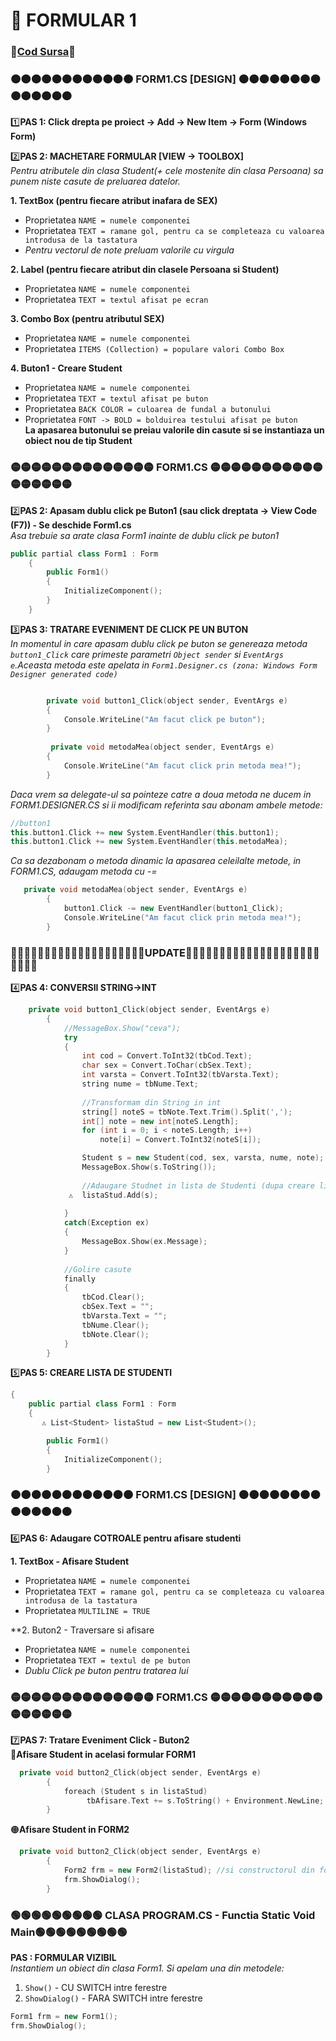 # 📜 FORMULAR 1 </br>
### 🔮[Cod Sursa]()🔮
### 🟠🟠🟠🟠🟠🟠🟠🟠🟠🟠🟠🟠 FORM1.CS [DESIGN] 🟠🟠🟠🟠🟠🟠🟠🟠🟠🟠🟠🟠🟠🟠
1️⃣**PAS 1: Click drepta pe proiect -> Add -> New Item -> Form (Windows Form)**</br>

2️⃣**PAS 2: MACHETARE FORMULAR [VIEW -> TOOLBOX]**</br>
*Pentru atributele din clasa Student(+ cele mostenite din clasa Persoana) sa punem niste casute de preluarea datelor.*</br>

**1. TextBox (pentru fiecare atribut inafara de SEX)**
- Proprietatea `NAME = numele componentei` </br>
- Proprietatea `TEXT = ramane gol, pentru ca se completeaza cu valoarea introdusa de la tastatura`</br>
- *Pentru vectorul de note preluam valorile cu virgula*</br>

**2. Label (pentru fiecare atribut din clasele Persoana si Student)** </br>
- Proprietatea `NAME = numele componentei` </br>
- Proprietatea `TEXT = textul afisat pe ecran` </br>

**3. Combo Box (pentru atributul SEX)** </br>
- Proprietatea `NAME = numele componentei` </br>
- Proprietatea `ITEMS (Collection) = populare valori Combo Box` </br>

**4. Buton1 - Creare Student** </br>
- Proprietatea `NAME = numele componentei` </br>
- Proprietatea `TEXT = textul afisat pe buton`  </br>
- Proprietatea `BACK COLOR = culoarea de fundal a butonului`</br>
- Proprietatea `FONT -> BOLD = bolduirea testului afisat pe buton`</br>
**La apasarea butonului se preiau valorile din casute si se instantiaza un obiect nou de tip Student**</br>

### 🟡🟡🟡🟡🟡🟡🟡🟡🟡🟡🟡🟡🟡🟡 FORM1.CS  🟡🟡🟡🟡🟡🟡🟡🟡🟡🟡🟡🟡🟡🟡🟡🟡🟡
2️⃣**PAS 2: Apasam dublu click pe Buton1 (sau click dreptata -> View Code (F7)) - Se deschide Form1.cs**</br>
*Asa trebuie sa arate clasa Form1 inainte de dublu click pe buton1*</br>
```cpp
public partial class Form1 : Form
    {
        public Form1()
        {
            InitializeComponent();
        }
    }
```

3️⃣**PAS 3: TRATARE EVENIMENT DE CLICK PE UN BUTON**</br>
*In momentul in care apasam dublu click pe buton se genereaza metoda `button1_Click` care primeste parametri `Object sender` si `EventArgs e`.Aceasta metoda este apelata in
`Form1.Designer.cs (zona: Windows Form Designer generated code)`*
```cpp

        private void button1_Click(object sender, EventArgs e)
        {
            Console.WriteLine("Am facut click pe buton");
        }
        
         private void metodaMea(object sender, EventArgs e)
        {
            Console.WriteLine("Am facut click prin metoda mea!");
        }
```
*Daca vrem sa delegate-ul sa pointeze catre a doua metoda ne ducem in FORM1.DESIGNER.CS si ii modificam referinta sau abonam ambele metode:*</br>
```cpp
//button1
this.button1.Click += new System.EventHandler(this.button1);
this.button1.Click += new System.EventHandler(this.metodaMea);
```
*Ca sa dezabonam o metoda dinamic la apasarea celeilalte metode, in FORM1.CS, adaugam metoda cu -=* </br>
```cpp
   private void metodaMea(object sender, EventArgs e)
        {
            button1.Click -= new EventHandler(button1_Click);
            Console.WriteLine("Am facut click prin metoda mea!");
        }
```
### 🔔🔔🔔🔔🔔🔔🔔🔔🔔🔔🔔🔔🔔🔔🔔🔔🔔🔔🔔🔔UPDATE🔔🔔🔔🔔🔔🔔🔔🔔🔔🔔🔔🔔🔔🔔🔔🔔🔔🔔🔔🔔🔔🔔🔔🔔
4️⃣**PAS 4: CONVERSII STRING->INT**</br>
```cpp
    private void button1_Click(object sender, EventArgs e)
        {
            //MessageBox.Show("ceva");
            try
            {
                int cod = Convert.ToInt32(tbCod.Text);
                char sex = Convert.ToChar(cbSex.Text);
                int varsta = Convert.ToInt32(tbVarsta.Text);
                string nume = tbNume.Text;
                
                //Transformam din String in int
                string[] noteS = tbNote.Text.Trim().Split(',');
                int[] note = new int[noteS.Length];
                for (int i = 0; i < noteS.Length; i++)
                    note[i] = Convert.ToInt32(noteS[i]);

                Student s = new Student(cod, sex, varsta, nume, note);
                MessageBox.Show(s.ToString());
                
                //Adaugare Studnet in lista de Studenti (dupa creare lista studenti)
             ⚠️  listaStud.Add(s);
               
            }
            catch(Exception ex)
            {
                MessageBox.Show(ex.Message);
            }
            
            //Golire casute
            finally
            {
                tbCod.Clear();
                cbSex.Text = "";
                tbVarsta.Text = "";
                tbNume.Clear();
                tbNote.Clear();
            }
        }

```
5️⃣**PAS 5: CREARE LISTA DE STUDENTI**</br>
```cpp
{
    public partial class Form1 : Form
    {
       ⚠️ List<Student> listaStud = new List<Student>();

        public Form1()
        {
            InitializeComponent();
        }
```

### 🟠🟠🟠🟠🟠🟠🟠🟠🟠🟠🟠🟠 FORM1.CS [DESIGN] 🟠🟠🟠🟠🟠🟠🟠🟠🟠🟠🟠🟠🟠🟠
6️⃣**PAS 6: Adaugare COTROALE pentru afisare studenti**</br>

**1. TextBox - Afisare Student**
- Proprietatea `NAME = numele componentei` </br>
- Proprietatea `TEXT = ramane gol, pentru ca se completeaza cu valoarea introdusa de la tastatura`</br>
- Proprietatea `MULTILINE = TRUE`</br>

**2. Buton2 - Traversare si afisare
- Proprietatea `NAME = numele componentei` </br>
- Proprietatea `TEXT = textul de pe buton`</br>
- *Dublu Click pe buton pentru tratarea lui*

### 🟡🟡🟡🟡🟡🟡🟡🟡🟡🟡🟡🟡🟡🟡 FORM1.CS  🟡🟡🟡🟡🟡🟡🟡🟡🟡🟡🟡🟡🟡🟡🟡🟡🟡
7️⃣**PAS 7: Tratare Eveniment Click - Buton2**</br>
🔴**Afisare Student in acelasi formular FORM1**</br>
```cpp
  private void button2_Click(object sender, EventArgs e)
        {
            foreach (Student s in listaStud)
                 tbAfisare.Text += s.ToString() + Environment.NewLine;
        }
```
🟠**Afisare Student in FORM2**</br>
```cpp
  private void button2_Click(object sender, EventArgs e)
        {
            Form2 frm = new Form2(listaStud); //si constructorul din form2 trebuie sa primeasca ca parametru lista de studenti
            frm.ShowDialog();
        }
```


### 🟢🟢🟢🟢🟢🟢🟢🟢🟢 CLASA PROGRAM.CS - Functia Static Void Main🟢🟢🟢🟢🟢🟢🟢🟢🟢
**PAS : FORMULAR VIZIBIL**</br>
*Instantiem un obiect din clasa Form1. Si apelam una din metodele:*</br>
1. `Show()` - CU SWITCH intre ferestre
2. `ShowDialog()` - FARA SWITCH intre ferestre

```cpp
Form1 frm = new Form1();
frm.ShowDialog();
```

